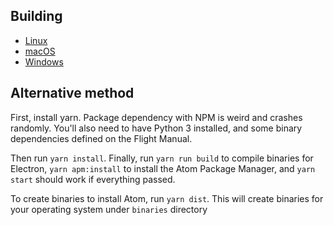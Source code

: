 
## Building

* [Linux](https://flight-manual.atom.io/hacking-atom/sections/hacking-on-atom-core/#platform-linux)
* [macOS](https://flight-manual.atom.io/hacking-atom/sections/hacking-on-atom-core/#platform-mac)
* [Windows](https://flight-manual.atom.io/hacking-atom/sections/hacking-on-atom-core/#platform-windows)

## Alternative method

First, install yarn. Package dependency with NPM is weird and crashes randomly. You'll also need to have Python 3 installed, and some binary dependencies defined on the Flight Manual.

Then run `yarn install`. Finally, run `yarn run build` to compile binaries for Electron, `yarn apm:install` to install the Atom Package Manager, and `yarn start` should work if everything passed.

To create binaries to install Atom, run `yarn dist`. This will create binaries for your operating system under `binaries` directory

